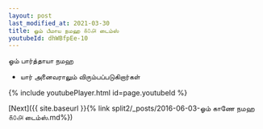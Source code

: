 ```yaml
---
layout: post
last_modified_at: 2021-03-30
title: ஓம் பீமாய நமஹ ௧௦௮ டைம்ஸ்
youtubeId: dhWBfpEe-10
---
```

 
 
 ஓம் பார்த்தாயா நமஹ  
 
 -  யார் அனைவராலும் விரும்பப்படுகிறார்கள் 
 
  
 
  
 
 
 
 
 
 


{% include youtubePlayer.html id=page.youtubeId %}
 
[Next]({{ site.baseurl }}{% link  split2/_posts/2016-06-03-ஓம் காணே நமஹ ௧௦௮ டைம்ஸ்.md%})
 
